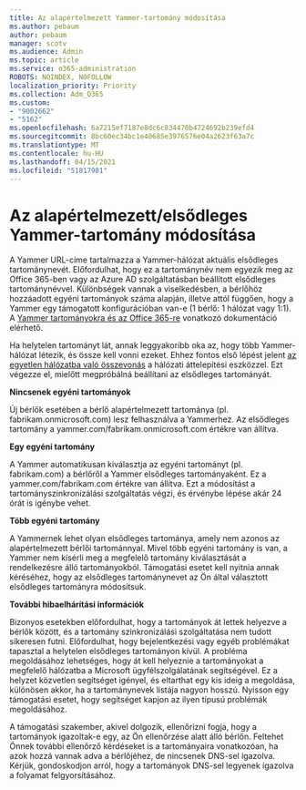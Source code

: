 ```yaml
---
title: Az alapértelmezett Yammer-tartomány módosítása
ms.author: pebaum
author: pebaum
manager: scotv
ms.audience: Admin
ms.topic: article
ms.service: o365-administration
ROBOTS: NOINDEX, NOFOLLOW
localization_priority: Priority
ms.collection: Adm_O365
ms.custom:
- "9002662"
- "5162"
ms.openlocfilehash: 6a7215ef7187e8dc6c834470b4724692b239efd4
ms.sourcegitcommit: 8bc60ec34bc1e40685e3976576e04a2623f63a7c
ms.translationtype: MT
ms.contentlocale: hu-HU
ms.lasthandoff: 04/15/2021
ms.locfileid: "51817981"
---
```

# <a name="changing-the-defaultprimary-yammer-domain"></a>Az alapértelmezett/elsődleges Yammer-tartomány módosítása

A Yammer URL-címe tartalmazza a Yammer-hálózat aktuális elsődleges tartománynevét. Előfordulhat, hogy ez a tartománynév nem egyezik meg az Office 365-ben vagy az Azure AD szolgáltatásban beállított elsődleges tartománynévvel. Különbségek vannak a viselkedésben, a bérlőhöz hozzáadott egyéni tartományok száma alapján, illetve attól függően, hogy a Yammer egy támogatott konfigurációban van-e (1 bérlő: 1 hálózat vagy 1:1). A [Yammer tartományokra és az Office 365-re](https://docs.microsoft.com/yammer/configure-your-yammer-network/manage-yammer-domains) vonatkozó dokumentáció elérhető.

Ha helytelen tartományt lát, annak leggyakoribb oka az, hogy több Yammer-hálózat létezik, és össze kell vonni ezeket. Ehhez fontos első lépést jelent [az egyetlen hálózatba való összevonás](https://docs.microsoft.com/yammer/configure-your-yammer-network/consolidate-multiple-yammer-networks) a hálózati áttelepítési eszközzel. Ezt végezze el, mielőtt megpróbálná beállítani az elsődleges tartományát.

**Nincsenek egyéni tartományok**

Új bérlők esetében a bérlő alapértelmezett tartománya (pl. fabrikam.onmicrosoft.com) lesz felhasználva a Yammerhez. Az elsődleges tartomány a yammer.com/fabrikam.onmicrosoft.com értékre van állítva.

**Egy egyéni tartomány**

A Yammer automatikusan kiválasztja az egyéni tartományt (pl. fabrikam.com) a bérlőről a Yammer elsődleges tartományaként. Ez a yammer.com/fabrikam.com értékre van állítva. Ezt a módosítást a tartományszinkronizálási szolgáltatás végzi, és érvénybe lépése akár 24 órát is igénybe vehet.

**Több egyéni tartomány**

A Yammernek lehet olyan elsődleges tartománya, amely nem azonos az alapértelmezett bérlői tartománnyal. Mivel több egyéni tartomány is van, a Yammer nem kísérli meg a megfelelő tartomány kiválasztását a rendelkezésre álló tartományokból. Támogatási esetet kell nyitnia annak kéréséhez, hogy az elsődleges tartománynevet az Ön által választott elsődleges tartományra módosítsuk.

**További hibaelhárítási információk**

Bizonyos esetekben előfordulhat, hogy a tartományok át lettek helyezve a bérlők között, és a tartomány szinkronizálási szolgáltatása nem tudott sikeresen futni. Előfordulhat, hogy bejelentkezési vagy egyéb problémákat tapasztal a helytelen elsődleges tartományon kívül. A probléma megoldásához lehetséges, hogy át kell helyeznie a tartományokat a megfelelő hálózatba a Microsoft ügyfélszolgálatának segítségével. Ez a helyzet közvetlen segítséget igényel, és eltarthat egy kis ideig a megoldása, különösen akkor, ha a tartománynevek listája nagyon hosszú. Nyisson egy támogatási esetet, hogy segítséget kapjon az ilyen típusú problémák megoldásához.

A támogatási szakember, akivel dolgozik, ellenőrizni fogja, hogy a tartományok igazoltak-e egy, az Ön ellenőrzése alatt álló bérlőn. Feltehet Önnek további ellenőrző kérdéseket is a tartományaira vonatkozóan, ha azok hozzá vannak adva a bérlőjéhez, de nincsenek DNS-sel igazolva. Kérjük, gondoskodjon arról, hogy a tartományok DNS-sel legyenek igazolva a folyamat felgyorsításához.
